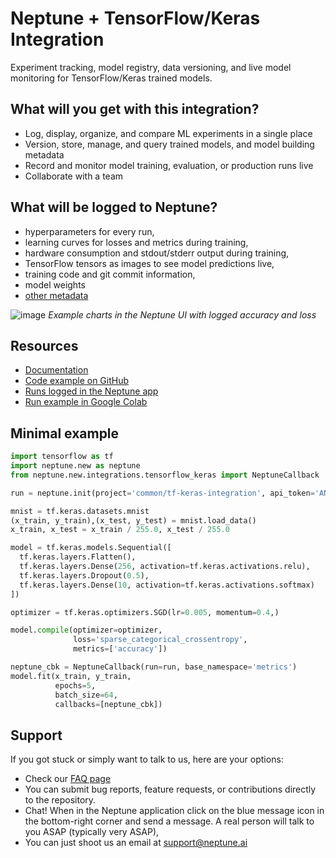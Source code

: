 # Neptune + TensorFlow/Keras Integration

Experiment tracking, model registry, data versioning, and live model monitoring for TensorFlow/Keras trained models.

## What will you get with this integration? 

* Log, display, organize, and compare ML experiments in a single place
* Version, store, manage, and query trained models, and model building metadata
* Record and monitor model training, evaluation, or production runs live
* Collaborate with a team

## What will be logged to Neptune?

* hyperparameters for every run,
* learning curves for losses and metrics during training,
* hardware consumption and stdout/stderr output during training,
* TensorFlow tensors as images to see model predictions live,
* training code and git commit information,
* model weights
* [other metadata](https://docs.neptune.ai/you-should-know/what-can-you-log-and-display)

![image](https://user-images.githubusercontent.com/97611089/160638338-8a276866-6ce8-4d0a-93f5-bd564d00afdf.png)
*Example charts in the Neptune UI with logged accuracy and loss*


## Resources

* [Documentation](https://docs.neptune.ai/integrations-and-supported-tools/model-training/tensorflow-keras)
* [Code example on GitHub](https://github.com/neptune-ai/examples/blob/main/integrations-and-supported-tools/tensorflow-keras/scripts)
* [Runs logged in the Neptune app](https://app.neptune.ai/o/common/org/tf-keras-integration/e/TFK-18/all)
* [Run example in Google Colab](https://colab.research.google.com/github/neptune-ai/examples/blob/master/integrations-and-supported-tools/tensorflow-keras/notebooks/Neptune_TensorFlow_Keras.ipynb)

## Minimal example

```python
import tensorflow as tf
import neptune.new as neptune
from neptune.new.integrations.tensorflow_keras import NeptuneCallback

run = neptune.init(project='common/tf-keras-integration', api_token='ANONYMOUS')

mnist = tf.keras.datasets.mnist
(x_train, y_train),(x_test, y_test) = mnist.load_data()
x_train, x_test = x_train / 255.0, x_test / 255.0

model = tf.keras.models.Sequential([
  tf.keras.layers.Flatten(),
  tf.keras.layers.Dense(256, activation=tf.keras.activations.relu),
  tf.keras.layers.Dropout(0.5),
  tf.keras.layers.Dense(10, activation=tf.keras.activations.softmax)
])

optimizer = tf.keras.optimizers.SGD(lr=0.005, momentum=0.4,)

model.compile(optimizer=optimizer,
              loss='sparse_categorical_crossentropy',
              metrics=['accuracy'])

neptune_cbk = NeptuneCallback(run=run, base_namespace='metrics')
model.fit(x_train, y_train,
          epochs=5,
          batch_size=64,
          callbacks=[neptune_cbk])
```

## Support

If you got stuck or simply want to talk to us, here are your options:

* Check our [FAQ page](https://docs.neptune.ai/getting-started/getting-help#frequently-asked-questions)
* You can submit bug reports, feature requests, or contributions directly to the repository.
* Chat! When in the Neptune application click on the blue message icon in the bottom-right corner and send a message. A real person will talk to you ASAP (typically very ASAP),
* You can just shoot us an email at support@neptune.ai
